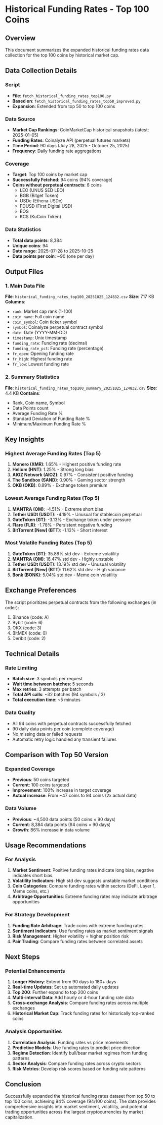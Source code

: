 # Historical Funding Rates - Top 100 Coins

## Overview
This document summarizes the expanded historical funding rates data collection for the top 100 coins by historical market cap.

## Data Collection Details

### Script
- **File**: `fetch_historical_funding_rates_top100.py`
- **Based on**: `fetch_historical_funding_rates_top50_improved.py`
- **Expansion**: Extended from top 50 to top 100 coins

### Data Source
- **Market Cap Rankings**: CoinMarketCap historical snapshots (latest: 2025-01-05)
- **Funding Rates**: Coinalyze API (perpetual futures markets)
- **Time Period**: 90 days (July 28, 2025 - October 25, 2025)
- **Frequency**: Daily funding rate aggregations

### Coverage
- **Target**: Top 100 coins by market cap
- **Successfully Fetched**: 94 coins (94% coverage)
- **Coins without perpetual contracts**: 6 coins
  - LEO (UNUS SED LEO)
  - BGB (Bitget Token)
  - USDe (Ethena USDe)
  - FDUSD (First Digital USD)
  - EOS
  - KCS (KuCoin Token)

### Data Statistics
- **Total data points**: 8,384
- **Unique coins**: 94
- **Date range**: 2025-07-28 to 2025-10-25
- **Data points per coin**: ~90 (one per day)

## Output Files

### 1. Main Data File
**File**: `historical_funding_rates_top100_20251025_124832.csv`
**Size**: 717 KB
**Columns**:
- `rank`: Market cap rank (1-100)
- `coin_name`: Full coin name
- `coin_symbol`: Coin ticker symbol
- `symbol`: Coinalyze perpetual contract symbol
- `date`: Date (YYYY-MM-DD)
- `timestamp`: Unix timestamp
- `funding_rate`: Funding rate (decimal)
- `funding_rate_pct`: Funding rate (percentage)
- `fr_open`: Opening funding rate
- `fr_high`: Highest funding rate
- `fr_low`: Lowest funding rate

### 2. Summary Statistics
**File**: `historical_funding_rates_top100_summary_20251025_124832.csv`
**Size**: 4.4 KB
**Contains**:
- Rank, Coin name, Symbol
- Data Points count
- Average Funding Rate %
- Standard Deviation of Funding Rate %
- Minimum/Maximum Funding Rate %

## Key Insights

### Highest Average Funding Rates (Top 5)
1. **Monero (XMR)**: 1.65% - Highest positive funding rate
2. **Helium (HNT)**: 1.25% - Strong long bias
3. **AIOZ Network (AIOZ)**: 0.97% - Consistent positive funding
4. **The Sandbox (SAND)**: 0.90% - Gaming sector strength
5. **OKB (OKB)**: 0.89% - Exchange token premium

### Lowest Average Funding Rates (Top 5)
1. **MANTRA (OM)**: -4.51% - Extreme short bias
2. **Tether USDt (USDT)**: -4.19% - Unusual for stablecoin perpetual
3. **GateToken (GT)**: -3.13% - Exchange token under pressure
4. **Flare (FLR)**: -1.78% - Persistent negative funding
5. **BitTorrent [New] (BTT)**: -1.13% - Short interest

### Most Volatile Funding Rates (Top 5)
1. **GateToken (GT)**: 35.88% std dev - Extreme volatility
2. **MANTRA (OM)**: 16.47% std dev - Highly unstable
3. **Tether USDt (USDT)**: 13.19% std dev - Unusual volatility
4. **BitTorrent [New] (BTT)**: 11.62% std dev - High variance
5. **Bonk (BONK)**: 5.04% std dev - Meme coin volatility

## Exchange Preferences
The script prioritizes perpetual contracts from the following exchanges (in order):
1. Binance (code: A)
2. Bybit (code: 6)
3. OKX (code: 3)
4. BitMEX (code: 0)
5. Deribit (code: 2)

## Technical Details

### Rate Limiting
- **Batch size**: 3 symbols per request
- **Wait time between batches**: 5 seconds
- **Max retries**: 3 attempts per batch
- **Total API calls**: ~32 batches (94 symbols / 3)
- **Total execution time**: ~5 minutes

### Data Quality
- All 94 coins with perpetual contracts successfully fetched
- 90 daily data points per coin (complete coverage)
- No missing data or failed requests
- Automatic retry logic handled any transient failures

## Comparison with Top 50 Version

### Expanded Coverage
- **Previous**: 50 coins targeted
- **Current**: 100 coins targeted
- **Improvement**: 100% increase in target coverage
- **Actual increase**: From ~47 coins to 94 coins (2x actual data)

### Data Volume
- **Previous**: ~4,500 data points (50 coins × 90 days)
- **Current**: 8,384 data points (94 coins × 90 days)
- **Growth**: 86% increase in data volume

## Usage Recommendations

### For Analysis
1. **Market Sentiment**: Positive funding rates indicate long bias, negative indicates short bias
2. **Volatility Indicators**: High std dev suggests unstable market conditions
3. **Coin Categories**: Compare funding rates within sectors (DeFi, Layer 1, Meme coins, etc.)
4. **Arbitrage Opportunities**: Extreme funding rates may indicate arbitrage opportunities

### For Strategy Development
1. **Funding Rate Arbitrage**: Trade coins with extreme funding rates
2. **Sentiment Indicators**: Use funding rates as market sentiment signals
3. **Risk Management**: Higher volatility = higher position risk
4. **Pair Trading**: Compare funding rates between correlated assets

## Next Steps

### Potential Enhancements
1. **Longer History**: Extend from 90 days to 180+ days
2. **Real-time Updates**: Set up automated daily updates
3. **Top 200**: Further expand to top 200 coins
4. **Multi-interval Data**: Add hourly or 4-hour funding rate data
5. **Cross-exchange Analysis**: Compare funding rates across multiple exchanges
6. **Historical Market Cap**: Track funding rates for historically top-ranked coins

### Analysis Opportunities
1. **Correlation Analysis**: Funding rates vs price movements
2. **Predictive Models**: Use funding rates to predict price direction
3. **Regime Detection**: Identify bull/bear market regimes from funding patterns
4. **Sector Analysis**: Compare funding rates across crypto sectors
5. **Risk Metrics**: Develop risk scores based on funding rate patterns

## Conclusion

Successfully expanded the historical funding rates dataset from top 50 to top 100 coins, achieving 94% coverage (94/100 coins). The data provides comprehensive insights into market sentiment, volatility, and potential trading opportunities across the largest cryptocurrencies by market capitalization.
